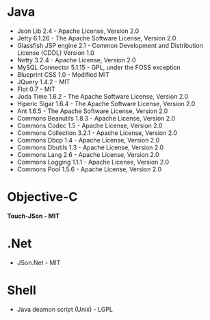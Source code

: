 # Java #

  * Json Lib 2.4 - Apache License, Version 2.0
  * Jetty 6.1.26 - The Apache Software License, Version 2.0
  * Glassfish JSP engine 2.1 - Common Development and Distribution License (CDDL) Version 1.0
  * Netty 3.2.4 - Apache License, Version 2.0
  * MySQL Connector 5.1.15 - GPL, under the FOSS exception
  * Blueprint CSS 1.0 - Modified MIT
  * JQuery 1.4.2 - MIT
  * Flot 0.7 - MIT
  * Joda Time 1.6.2 - The Apache Software License, Version 2.0
  * Hiperic Sigar 1.6.4 - The Apache Software License, Version 2.0
  * Ant 1.6.5 -  The Apache Software License, Version 2.0
  * Commons Beanutils 1.8.3 - Apache License, Version 2.0
  * Commons Codec 1.5 - Apache License, Version 2.0
  * Commons Collection 3.2.1 - Apache License, Version 2.0
  * Commons Dbcp 1.4 - Apache License, Version 2.0
  * Commons Dbutils 1.3 - Apache License, Version 2.0
  * Commons Lang 2.6 - Apache License, Version 2.0
  * Commons Logging 1.1.1 - Apache License, Version 2.0
  * Commons Pool 1.5.6 - Apache License, Version 2.0

# Objective-C #

**Touch-JSon - MIT**

# .Net #

  * JSon.Net - MIT

# Shell #

  * Java deamon script (Unix) - LGPL